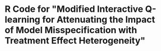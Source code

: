 # R Code for "Modified Interactive Q-learning for Attenuating the Impact of Model Misspecification with Treatment Effect Heterogeneity"
